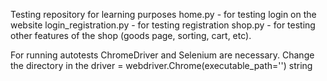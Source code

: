 Testing repository for learning purposes 
home.py - for testing login on the website
login_registration.py - for testing registration
shop.py - for testing other features of the shop (goods page, sorting, cart, etc).

For running autotests ChromeDriver and Selenium are necessary. Change the directory in the driver = webdriver.Chrome(executable_path='') string

